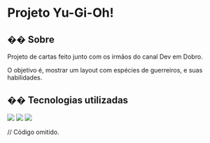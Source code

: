 <h1>Projeto Yu-Gi-Oh!</h1>

<h2>�� Sobre</h2>
<p>Projeto de cartas feito junto com os irmãos do canal Dev em Dobro. 
<p>O objetivo é, mostrar um layout com espécies de guerreiros, e suas habilidades.</p>  

## �� Tecnologias utilizadas

<div>
  <img src="https://img.shields.io/badge/HTML-239120?style=for-the-badge&logo=html5&logoColor=white">
  <img src="https://img.shields.io/badge/CSS-239120?&style=for-the-badge&logo=css3&logoColor=white">
  <img src="https://img.shields.io/badge/JavaScript-F7DF1E?style=for-the-badge&logo=javascript&logoColor=black">
</div>

// Código omitido. 
